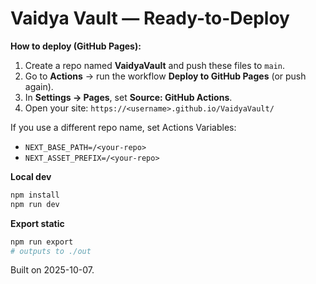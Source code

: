 
# Vaidya Vault — Ready-to-Deploy

**How to deploy (GitHub Pages):**
1) Create a repo named **VaidyaVault** and push these files to `main`.
2) Go to **Actions** → run the workflow **Deploy to GitHub Pages** (or push again).
3) In **Settings → Pages**, set **Source: GitHub Actions**.
4) Open your site: `https://<username>.github.io/VaidyaVault/`

If you use a different repo name, set Actions Variables:
- `NEXT_BASE_PATH=/<your-repo>`
- `NEXT_ASSET_PREFIX=/<your-repo>`

**Local dev**
```bash
npm install
npm run dev
```

**Export static**
```bash
npm run export
# outputs to ./out
```
Built on 2025-10-07.
